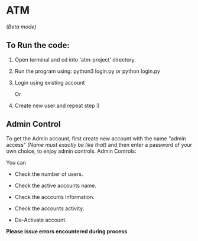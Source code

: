 # ATM
*(Beta mode)*
## To Run the code:
1. Open terminal and cd into 'atm-project' directory.

2. Run the program using: python3 login.py or python login.py

3. Login using existing account

      Or

4. Create new user and repeat step 3

## Admin Control

To get the Admin account, first create new account with the name "admin access"
*(Name must exactly be like that)* and then enter a password of your own choice, to enjoy admin controls.
Admin Controls:

You can
- Check the number of users.

- Check the active accounts name.

- Check the accounts information.

- Check the accounts activity.

- De-Activate account.


**Please issue errors encountered during process**
